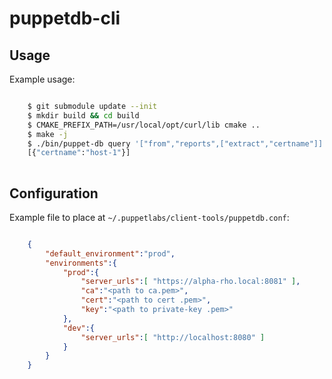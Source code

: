 # puppetdb-cli

## Usage

Example usage:

~~~bash

    $ git submodule update --init
    $ mkdir build && cd build
    $ CMAKE_PREFIX_PATH=/usr/local/opt/curl/lib cmake ..
    $ make -j
    $ ./bin/puppet-db query '["from","reports",["extract","certname"]]'
    [{"certname":"host-1"}]
 
~~~

## Configuration

Example file to place at `~/.puppetlabs/client-tools/puppetdb.conf`:

~~~json

    {
        "default_environment":"prod",
        "environments":{
            "prod":{
                "server_urls":[ "https://alpha-rho.local:8081" ],
                "ca":"<path to ca.pem>",
                "cert":"<path to cert .pem>",
                "key":"<path to private-key .pem>"
            },
            "dev":{
                "server_urls":[ "http://localhost:8080" ]
            }
        }
    }

~~~
